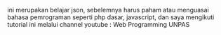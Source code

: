 ini merupakan belajar json, sebelemnya harus paham atau menguasai bahasa pemrograman seperti php dasar, javascript, dan saya mengikuti tutorial ini melalui channel youtube : Web Programming UNPAS
